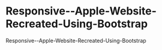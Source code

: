 # Responsive--Apple-Website-Recreated-Using-Bootstrap
Responsive--Apple-Website-Recreated-Using-Bootstrap
